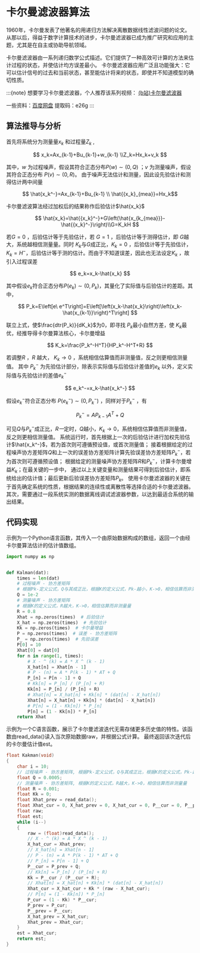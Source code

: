 # 卡尔曼滤波器算法

1960年，卡尔曼发表了他著名的用递归方法解决离散数据线性滤波问题的论文。 从那以后，得益于数字计算技术的进步，卡尔曼滤波器已成为推广研究和应用的主题，尤其是在自主或协助导航领域。

卡尔曼滤波器由一系列递归数学公式描述。它们提供了一种高效可计算的方法来估计过程的状态，并使估计均方误差最小。 卡尔曼滤波器应用广泛且功能强大：它可以估计信号的过去和当前状态，甚至能估计将来的状态，即使并不知道模型的确切性质。

:::{note} 想要学习卡尔曼滤波器，个人推荐该系列视频： [(b站)卡尔曼滤波器](https://www.bilibili.com/video/BV1ez4y1X7eR)

一些资料：[百度网盘](https://pan.baidu.com/s/1bKELOhi6kIZ5C52OxSLPLg) 提取码：e26g
:::

## 算法推导与分析

首先将系统分为测量量$x_k$ 和过程量$Z_k$ ,

$$ x_k=Ax_{k-1}+Bu_{k-1}+w_{k-1} \\Z_k=Hx_k+v_k $$

其中，$w$ 为过程噪声，假设其符合正态分布$P(w)\sim(0,Q)$ ；$v$ 为测量噪声，假设其符合正态分布 $P(v)\sim(0,R)$。 由于噪声无法估计和测量，因此设先验估计和测得估计两中间量

$$ \hat{x_k^-}=Ax_{k-1}+Bu_{k-1} \\ \hat{{x_k}_{mea}}=Hx_k$$

卡尔曼滤波算法经过加权后的结果称作后验估计$\hat{x_k}$

$$ \hat{x_k}=\hat{{x_k}^-}+G\left(\hat{x_{k_{mea}}}-\hat{{x_k}^-}\right)\\G=K_kH $$

若$G=0$ ，后验估计等于先验估计，若 $G=1$ ，后验估计等于测得估计，即 $G$越大，系统越相信测量量。同时 $K_k$与$G$成正比，$K_k=0$ ，后验估计等于先验估计，
$K_k=H^-$，后验估计等于测的估计。而由于不知道误差，因此也无法设定$K_k$ ，故引入过程误差

$$ e_k=x_k-\hat{x_k} $$

其中假设$e_k$符合正态分布$P(e_k)\sim(0,P_k)$，其量化了实际值与后验估计的差距。其中，

$$ P_k=E\left[e\ e^T\right]=E\left[\left(x_k-\hat{x_k}\right)\left(x_k-\hat{x_{k-1}}\right)^T\right] $$

联立上式，使$\frac{dtr(P_k)}{dK_k}$为0，即寻找 $P_k$最小自然方差，使 $K_k$最优，经推导得卡尔曼算法核心，卡尔曼增益

$$ K_k=\frac{P_k^-H^T}{HP_k^-H^T+R} $$

若调整$R$ ，$R$ 越大， $K_k \rightarrow 0$ ，系统相信估算值而非测量值，反之则更相信测量值。 其中 $P_k^-$ 为先验估计部分，除表示实际值与后验估计差值的$e_k$
以外，定义实际值与先验估计的差值$e_k^-$

$$ e_k^-=x_k-\hat{x_k^-} $$

假设$e_k^-$符合正态分布 $P(e_k^-)\sim(0,P_k^-)$ ，同样对于$P_k^-$ ，有

$$ P_k^-=AP_{k-1}A^T+Q $$

可见$Q$与$P_k^-$成正比，$R一$定时，$Q$越小，$K_k\rightarrow0$，系统相信估算值而非测量值，反之则更相信测量值。
系统运行时，首先根据上一次的后验估计进行加权先验估计$\hat{x_k^-}$，若为首次则可遵循预设值，或首次测量值；
接着根据给定的过程噪声协方差矩阵$Q$和上一次的误差协方差矩阵计算先验误差协方差矩阵$P_k^-$，若为首次则可遵循预设值； 根据给定的测量噪声协方差矩阵$R$和$P_k^-$，计算卡尔曼增益$K_k$；在最关键的一步中，
通过以上关键变量和测量结果可得到后验估计，即系统给出的估计值；最后更新后验误差协方差矩阵$P_k$。 使用卡尔曼滤波器的关键在于首先确定系统的性质，根据结果的连续性或离散性等选择合适的卡尔曼滤波器。
其次，需要通过一段系统实测的数据离线调试滤波器参数，以达到最适合系统的输出结果。

## 代码实现

示例为一个Python语言函数，其传入一个由原始数据构成的数组，返回一个由经卡尔曼算法估计的估计值数组。

```python
import numpy as np


def Kalman(dat):
    times = len(dat)
    # 过程噪声 - 协方差矩阵
    # 根据Pk-定义公式，Q与其成正比，根据K的定义公式，Pk-越小，K->0，相信估算而非测量量
    Q = 1e-2
    # 测量噪声 - 协方差矩阵
    # 根据K的定义公式，R越大，K->0，相信估算而非测量量
    R = 0.8
    Xhat = np.zeros(times)  # 后验估计
    X_hat = np.zeros(times)  # 先验估计
    Kk = np.zeros(times)  # 卡尔曼增益
    P = np.zeros(times)  # 误差 - 协方差矩阵
    P_ = np.zeros(times)  # 先验误差
    P[0] = 10
    Xhat[0] = dat[0]
    for n in range(1, times):
        # X - ^ (k) = A * X ^ (k - 1)
        X_hat[n] = Xhat[n - 1]
        # P - (n) = A * P(k - 1) * AT + Q
        P_[n] = P[n - 1] + Q
        # Kk[n] = P_[n] / (P_[n] + R)
        Kk[n] = P_[n] / (P_[n] + R)
        # Xhat[n] = X_hat[n] + Kk[n] * (dat[n] - X_hat[n])
        Xhat[n] = X_hat[n] + Kk[n] * (dat[n] - X_hat[n])
        # P[n] = (1 - Kk[n]) * P_[n]
        P[n] = (1 - Kk[n]) * P_[n]
    return Xhat
```

示例为一个C语言函数，展示了卡尔曼滤波迭代无需存储更多历史值的特性。该函数由read_data()读入当次原始数据raw，并根据公式计算。
最终返回该次迭代后的卡尔曼估计值est。

```C
float Kakman(void)
{
    char i = 10;
    // 过程噪声 - 协方差矩阵, 根据Pk-定义公式，Q与其成正比，根据K的定义公式，Pk-越小，K->0，相信估算而非测量量
    float Q = 0.0005;
    // 测量噪声 - 协方差矩阵, 根据K的定义公式，R越大，K->0，相信估算而非测量量
    float R = 0.001;
    float Kk = 0;
    float Xhat_prev = read_data();
    float Xhat_cur = 0, X_hat_prev = 0, X_hat_cur = 0, P__cur = 0, P__prev = 0, P_prev = 0, P_cur = 10;
    float raw;
    float est;
    while (i--)
    {
        raw = (float)read_data();
        // X - ^ (k) = A * X ^ (k - 1)
        X_hat_cur = Xhat_prev;
        // X_hat[n] = Xhat[n - 1]
        // P - (n) = A * P(k - 1) * AT + Q
        // P_[n] = P[n - 1] + Q
        P__cur = P_prev + Q;
        // Kk[n] = P_[n] / (P_[n] + R)
        Kk = P__cur / (P__cur + R);
        // Xhat[n] = X_hat[n] + Kk[n] * (dat[n] - X_hat[n])
        Xhat_cur = X_hat_cur + Kk * (raw - X_hat_cur);
        // P[n] = (1 - Kk[n]) * P_[n]
        P_cur = (1 - Kk) * P__cur;
        P_prev = P_cur;
        P__prev = P__cur;
        X_hat_prev = X_hat_cur;
        Xhat_prev = Xhat_cur;
    }
    est = Xhat_cur;
    return est;
}
```

